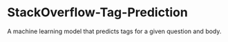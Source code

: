 # StackOverflow-Tag-Prediction
A machine learning model that predicts tags for a given question and body.
